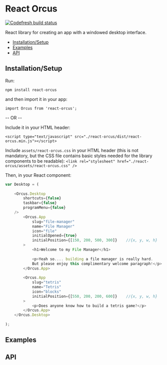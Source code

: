 React Orcus
====

[![Codefresh build status](https://g.codefresh.io/api/badges/pipeline/joshuacwebdeveloper/react-orcus%2Fgithub-test-hook?branch=master&key=eyJhbGciOiJIUzI1NiJ9.NWU2NGIwZDk4ZTc3MDkyNWRlMzk4NTY4.1RyVgiNLIw7YYzkLCJLcJtK-p6zRYarO3sCielzfkP4&type=cf-1)](https://g.codefresh.io/public/accounts/joshuacwebdeveloper/pipelines/5e65bd75d7e4d02008a90182)

React library for creating an app with a windowed desktop interface.

- [Installation/Setup](#installation)
- [Examples](#examples)
- [API](#api)

## <a name="installation"></a>Installation/Setup
Run:

`npm install react-orcus`

and then import it in your app:

`import Orcus from 'react-orcus';`

-- OR --

Include it in your HTML header:

`<script type="text/javascript" src="./react-orcus/dist/react-orcus.min.js"></script>`

Include `assets/react-orcus.css` in your HTML header (this is not mandatory, but the CSS file contains basic styles needed for the library components to be readable):
`<link rel="stylesheet" href="./react-orcus/assets/react-orcus.css" />`

Then, in your React component:
```JavaScript
var Desktop = (
    
    <Orcus.Desktop
        shortcuts={false}
        taskbar={false}
        programMenu={false}
    />
        <Orcus.App
            slug="file-manager"
            name="File Manager"
            icon="file"
            initialOpened={true}
            initialPosition={[150, 200, 500, 300]}    //{x, y, w, h}
        >
            <h1>Welcome to my File Manager</h1>
            
            <p>Yeah so.... building a file manager is really hard.
            But please enjoy this complimentary welcome paragraph!</p>
        </Orcus.App>
        
        <Orcus.App
            slug="tetris"
            name="Tetris"
            icon="blocks"
            initialPosition={[550, 200, 200, 600]}    //{x, y, w, h}
        >
            <p>Does anyone know how to build a tetris game?</p>
        </Orcus.App>
    </Orcus.Desktop>
    
);
```

## <a name="examples"></a>Examples

## <a name="api"></a>API
